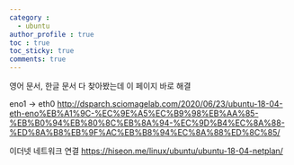 ```yaml
---
category : 
  - ubuntu
author_profile : true 
toc : true
toc_sticky: true
comments: true
---
```


영어 문서, 한글 문서 다 찾아봤는데 이 페이지 바로 해결

eno1  -> eth0
http://dsparch.sciomagelab.com/2020/06/23/ubuntu-18-04-eth-eno%EB%A1%9C-%EC%9E%A5%EC%B9%98%EB%AA%85-%EB%B0%94%EB%80%8C%EB%8A%94-%EC%9D%B4%EC%8A%88-%ED%8A%B8%EB%9F%AC%EB%B8%94%EC%8A%88%ED%8C%85/

이더넷 네트워크 연결
https://hiseon.me/linux/ubuntu/ubuntu-18-04-netplan/
